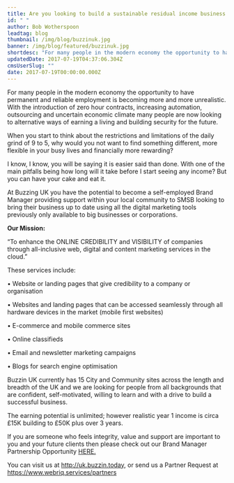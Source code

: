 ```yaml
---
title: Are you looking to build a sustainable residual income business with flexible working hours?
id: " "
author: Bob Wotherspoon
leadtag: blog
thumbnail: /img/blog/buzzinuk.jpg
banner: /img/blog/featured/buzzinuk.jpg
shortdesc: "For many people in the modern economy the opportunity to have permanent and reliable employment..."
updatedDate: 2017-07-19T04:37:06.304Z
cmsUserSlug: ""
date: 2017-07-19T00:00:00.000Z
---
```


For many people in the modern economy the opportunity to have permanent and reliable employment is becoming more and more unrealistic. With the introduction of zero hour contracts, increasing automation, outsourcing and uncertain economic climate many people are now looking to alternative ways of earning a living and building security for the future. 

When you start to think about the restrictions and limitations of the daily grind of 9 to 5, why would you not want to find something different, more flexible in your busy lives and financially more rewarding? 


I know, I know, you will be saying it is easier said than done. With one of the main pitfalls being how long will it take before I start seeing any income? But you can have your cake and eat it. 


At Buzzing UK you have the potential to become a self-employed Brand Manager providing support within your local community to SMSB looking to bring their business up to date using all the digital marketing tools previously only available to big businesses or corporations. 


**Our Mission:**


“To enhance the ONLINE CREDIBILITY and VISIBILITY of companies through all-inclusive web, digital and content marketing services in the cloud.”


These services include:


•	Website or landing pages that give credibility to a company or organisation


•	Websites and landing pages that can be accessed seamlessly through all hardware devices in the market (mobile first websites)


•	E-commerce and mobile commerce sites


•	Online classifieds


•	Email and newsletter marketing campaigns


•	Blogs for search engine optimisation


Buzzin UK currently has 15 City and Community sites across the length and breadth of the UK and we are looking for people from all backgrounds that are confident, self-motivated, willing to learn and with a drive to build a successful business.


The earning potential is unlimited; however realistic year 1 income is circa £15K building to £50K plus over 3 years.


If you are someone who feels integrity, value and support are important to you and your future clients then please check out our Brand Manager Partnership Opportunity [HERE.](http://www.uk.buzzin.today/)


You can visit us at http://uk.buzzin.today, or send us a Partner Request at https://www.webriq.services/partners 
